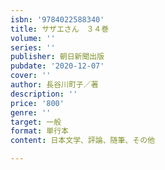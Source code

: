 ```yaml
---
isbn: '9784022588340'
title: サザエさん　３４巻
volume: ''
series: ''
publisher: 朝日新聞出版
pubdate: '2020-12-07'
cover: ''
author: 長谷川町子／著
description: ''
price: '800'
genre: ''
target: 一般
format: 単行本
content: 日本文学、評論、随筆、その他

---
```


